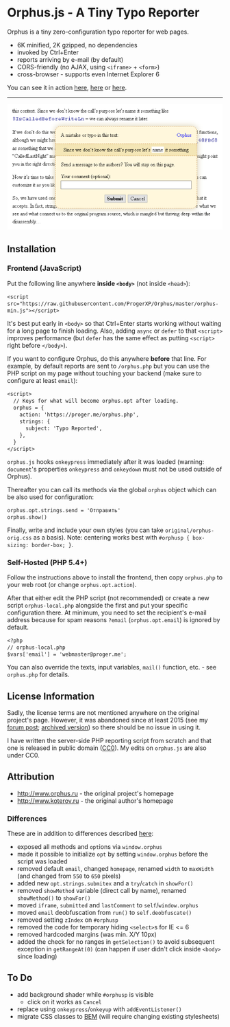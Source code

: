 # Orphus.js - A Tiny Typo Reporter

Orphus is a tiny zero-configuration typo reporter for web pages.

- 6K minified, 2K gzipped, no dependencies
- invoked by Ctrl+Enter
- reports arriving by e-mail (by default)
- CORS-friendly (no AJAX, using `<iframe>` + `<form>`)
- cross-browser - supports even Internet Explorer 6

You can see it in action [here](https://laravel.ru), [here](https://proger.me) or [here](https://squizzle.me/js/sqimitive).

---

![Screenshot](https://raw.githubusercontent.com/ProgerXP/Orphus/master/screenshot.png)


## Installation

### Frontend (JavaScript)

Put the following line anywhere **inside `<body>`** (not inside `<head>`):

```
<script src="https://raw.githubusercontent.com/ProgerXP/Orphus/master/orphus-min.js"></script>
```

It's best put early in `<body>` so that Ctrl+Enter starts working without waiting for a long page to finish loading. Also, adding `async` or `defer` to that `<script>` improves performance (but `defer` has the same effect as putting `<script>` right before `</body>`).

If you want to configure Orphus, do this anywhere **before** that line. For example, by default reports are sent to `/orphus.php` but you can use the PHP script on my page without touching your backend (make sure to configure at least `email`):

```
<script>
  // Keys for what will become orphus.opt after loading.
  orphus = {
    action: 'https://proger.me/orphus.php',
    strings: {
      subject: 'Typo Reported',
    },
  }
</script>
```

`orphus.js` hooks `onkeypress` immediately after it was loaded (warning: `document`'s properties `onkeypress` and `onkeydown` must not be used outside of Orphus).

Thereafter you can call its methods via the global `orphus` object which can be also used for configuration:

```
orphus.opt.strings.send = 'Отправить'
orphus.show()
```

Finally, write and include your own styles (you can take `original/orphus-orig.css` as a basis). Note: centering works best with `#orphusp { box-sizing: border-box; }`.

### Self-Hosted (PHP 5.4+)

Follow the instructions above to install the frontend, then copy `orphus.php` to your web root (or change `orphus.opt.action`).

After that either edit the PHP script (not recommended) or create a new script `orphus-local.php` alongside the first and put your specific configuration there. At minimum, you need to set the recipient's e-mail address because for spam reasons `?email` (`orphus.opt.email`) is ignored by default.

```
<?php
// orphus-local.php
$vars['email'] = 'webmaster@proger.me';
```

You can also override the texts, input variables, `mail()` function, etc. - see `orphus.php` for details.


## License Information

Sadly, the license terms are not mentioned anywhere on the original project's page. However, it was abandoned since at least 2015 (see my [forum post](http://www.orphus.ru/community/orphus/common/Ssl.html); [archived version](https://archive.md/6Q5Tl)) so there should be no issue in using it.

I have written the server-side PHP reporting script from scratch and that one is released in public domain ([CC0](https://creativecommons.org/publicdomain/zero/1.0/)). My edits on `orphus.js` are also under CC0.


## Attribution

- http://www.orphus.ru - the original project's homepage
- http://www.koterov.ru - the original author's homepage

### Differences

These are in addition to differences described [here](original/README.md):

- exposed all methods and `opt`ions via `window.orphus`
- made it possible to initialize `opt` by setting `window.orphus` before the script was loaded
- removed default `email`, changed `homepage`, renamed `width` to `maxWidth` (and changed from `550` to `650` pixels)
- added new `opt.strings.submitex` and a `try`/`catch` in `showFor()`
- removed `showMethod` variable (direct call by name), renamed `showMethod()` to `showFor()`
- moved `iframe`, `submitted` and `lastComment` to `self`/`window.orphus`
- moved `email` deobfuscation from `run()` to `self.deobfuscate()`
- removed setting `zIndex` on `#orphusp`
- removed the code for temporary hiding `<select>`s for IE <= 6
- removed hardcoded margins (was min. X/Y 10px)
- added the check for no ranges in `getSelection()` to avoid subsequent exception in `getRangeAt(0)` (can happen if user didn't click inside `<body>` since loading)


## To Do

- add background shader while `#orphusp` is visible
  - click on it works as `Cancel`
- replace using `onkeypress`/`onkeyup` with `addEventListener()`
- migrate CSS classes to [BEM](http://bem.info) (will require changing existing stylesheets)
